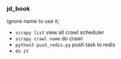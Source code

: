 

### jd_book

ignore name to use it;

- `scrapy list` view all crawl scheduler
- `scrapy crawl name` do crawl
- `python3 push_redis.py` push task to redis
- `do it`

